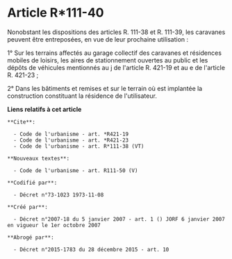 # Article R*111-40

Nonobstant les dispositions des articles R. 111-38 et R. 111-39, les caravanes peuvent être entreposées, en vue de leur
prochaine utilisation : 

1° Sur les terrains affectés au garage collectif des caravanes et résidences mobiles de loisirs, les aires de stationnement
ouvertes au public et les dépôts de véhicules mentionnés au j de l'article R. 421-19 et au e de l'article R. 421-23 ; 

2° Dans les bâtiments et remises et sur le terrain où est implantée la construction constituant la résidence de
l'utilisateur.

**Liens relatifs à cet article**

	**Cite**:

	  - Code de l'urbanisme - art. *R421-19
	  - Code de l'urbanisme - art. *R421-23
	  - Code de l'urbanisme - art. R*111-38 (VT)

	**Nouveaux textes**:

	  - Code de l'urbanisme - art. R111-50 (V)

	**Codifié par**:

	  - Décret n°73-1023 1973-11-08

	**Créé par**:

	  - Décret n°2007-18 du 5 janvier 2007 - art. 1 () JORF 6 janvier 2007 en vigueur le 1er octobre 2007

	**Abrogé par**:

	  - Décret n°2015-1783 du 28 décembre 2015 - art. 10
